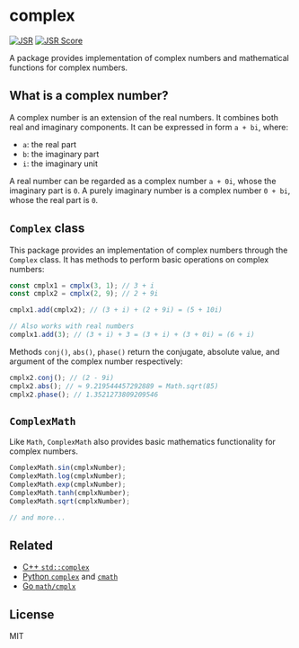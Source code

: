 # complex

[![JSR](https://jsr.io/badges/@babia/complex)](https://jsr.io/@babia/complex)
[![JSR Score](https://jsr.io/badges/@babia/complex/score)](https://jsr.io/@babia/complex)

A package provides implementation of complex numbers and mathematical functions
for complex numbers.

## What is a complex number?

A complex number is an extension of the real numbers. It combines both real and
imaginary components. It can be expressed in form `a + bi`, where:

- `a`: the real part
- `b`: the imaginary part
- `i`: the imaginary unit

A real number can be regarded as a complex number `a + 0i`, whose the imaginary
part is `0`. A purely imaginary number is a complex number `0 + bi`, whose the
real part is `0`.

## `Complex` class

This package provides an implementation of complex numbers through the `Complex`
class. It has methods to perform basic operations on complex numbers:

```ts
const cmplx1 = cmplx(3, 1); // 3 + i
const cmplx2 = cmplx(2, 9); // 2 + 9i

cmplx1.add(cmplx2); // (3 + i) + (2 + 9i) = (5 + 10i)

// Also works with real numbers
complx1.add(3); // (3 + i) + 3 = (3 + i) + (3 + 0i) = (6 + i)
```

Methods `conj()`, `abs()`, `phase()` return the conjugate, absolute value, and
argument of the complex number respectively:

```ts
cmplx2.conj(); // (2 - 9i)
cmplx2.abs(); // ≈ 9.219544457292889 = Math.sqrt(85)
cmplx2.phase(); // 1.3521273809209546
```

## `ComplexMath`

Like `Math`, `ComplexMath` also provides basic mathematics functionality for
complex numbers.

```ts
ComplexMath.sin(cmplxNumber);
ComplexMath.log(cmplxNumber);
ComplexMath.exp(cmplxNumber);
ComplexMath.tanh(cmplxNumber);
ComplexMath.sqrt(cmplxNumber);

// and more...
```

## Related

- [C++ `std::complex`](https://en.cppreference.com/w/cpp/numeric/complex)
- [Python `complex`](https://docs.python.org/3/library/functions.html#complex)
  and [`cmath`](https://docs.python.org/3/library/cmath.html)
- [Go `math/cmplx`](https://pkg.go.dev/math/cmplx)

## License

MIT

